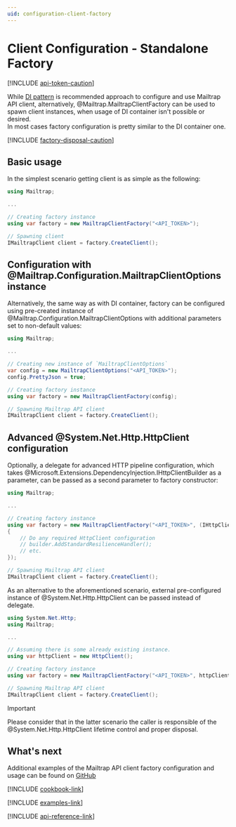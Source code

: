 ```yaml
---
uid: configuration-client-factory
---
```



# Client Configuration - Standalone Factory

[!INCLUDE [api-token-caution](../includes/api-token-caution.md)]

While [DI pattern](xref:configuration-client-di) is recommended approach to configure and use Mailtrap API client, alternatively, @Mailtrap.MailtrapClientFactory can be used to spawn client instances, when usage of DI container isn't possible or desired.  
In most cases factory configuration is pretty similar to the DI container one.

[!INCLUDE [factory-disposal-caution](../includes/factory-disposal-caution.md)]


## Basic usage
In the simplest scenario getting client is as simple as the following:
```csharp
using Mailtrap;

...

// Creating factory instance
using var factory = new MailtrapClientFactory("<API_TOKEN>");

// Spawning client
IMailtrapClient client = factory.CreateClient();
```


## Configuration with @Mailtrap.Configuration.MailtrapClientOptions instance
Alternatively, the same way as with DI container, factory can be configured using pre-created instance of @Mailtrap.Configuration.MailtrapClientOptions with additional parameters set to non-default values:
```csharp
using Mailtrap;

...

// Creating new instance of `MailtrapClientOptions`
var config = new MailtrapClientOptions("<API_TOKEN>");
config.PrettyJson = true;

// Creating factory instance        
using var factory = new MailtrapClientFactory(config);

// Spawning Mailtrap API client
IMailtrapClient client = factory.CreateClient();
```


## Advanced @System.Net.Http.HttpClient configuration
Optionally, a delegate for advanced HTTP pipeline configuration, which takes @Microsoft.Extensions.DependencyInjection.IHttpClientBuilder as a parameter, can be passed as a second parameter to factory constructor:
```csharp
using Mailtrap;

...

// Creating factory instance
using var factory = new MailtrapClientFactory("<API_TOKEN>", (IHttpClientBuilder builder) =>
{
    // Do any required HttpClient configuration
    // builder.AddStandardResilienceHandler();
    // etc.
});

// Spawning Mailtrap API client
IMailtrapClient client = factory.CreateClient();
```

As an alternative to the aforementioned scenario, external pre-configured instance of @System.Net.Http.HttpClient can be passed instead of delegate.
```csharp
using System.Net.Http;
using Mailtrap;

...

// Assuming there is some already existing instance.
using var httpClient = new HttpClient();

// Creating factory instance
using var factory = new MailtrapClientFactory("<API_TOKEN>", httpClient);

// Spawning Mailtrap API client
IMailtrapClient client = factory.CreateClient();
```
> [!IMPORTANT]  
> Please consider that in the latter scenario the caller is responsible of the @System.Net.Http.HttpClient lifetime control and proper disposal.


## What's next
Additional examples of the Mailtrap API client factory configuration and usage can be found on [GitHub](https://github.com/railsware/mailtrap-dotnet/blob/main/examples/Mailtrap.Samples.BasicUsage/Program.cs)

[!INCLUDE [cookbook-link](../includes/cookbook-link.md)]

[!INCLUDE [examples-link](../includes/examples-link.md)]

[!INCLUDE [api-reference-link](../includes/api-reference-link.md)]

